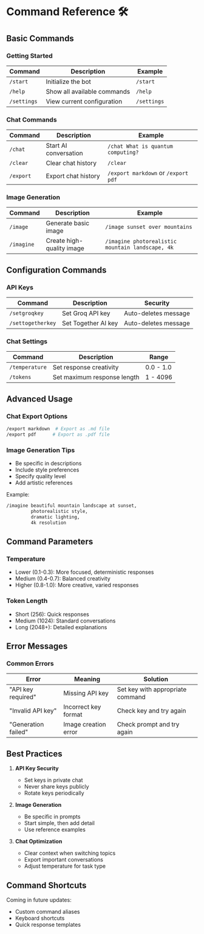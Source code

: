 # Command Reference 🛠️

## Basic Commands

### Getting Started
| Command | Description | Example |
|---------|-------------|---------|
| `/start` | Initialize the bot | `/start` |
| `/help` | Show all available commands | `/help` |
| `/settings` | View current configuration | `/settings` |

### Chat Commands
| Command | Description | Example |
|---------|-------------|---------|
| `/chat` | Start AI conversation | `/chat What is quantum computing?` |
| `/clear` | Clear chat history | `/clear` |
| `/export` | Export chat history | `/export markdown` or `/export pdf` |

### Image Generation
| Command | Description | Example |
|---------|-------------|---------|
| `/image` | Generate basic image | `/image sunset over mountains` |
| `/imagine` | Create high-quality image | `/imagine photorealistic mountain landscape, 4k` |

## Configuration Commands

### API Keys
| Command | Description | Security |
|---------|-------------|----------|
| `/setgroqkey` | Set Groq API key | Auto-deletes message |
| `/settogetherkey` | Set Together AI key | Auto-deletes message |

### Chat Settings
| Command | Description | Range |
|---------|-------------|-------|
| `/temperature` | Set response creativity | 0.0 - 1.0 |
| `/tokens` | Set maximum response length | 1 - 4096 |

## Advanced Usage

### Chat Export Options
```bash
/export markdown  # Export as .md file
/export pdf      # Export as .pdf file
```

### Image Generation Tips
- Be specific in descriptions
- Include style preferences
- Specify quality level
- Add artistic references

Example:
```bash
/imagine beautiful mountain landscape at sunset, 
         photorealistic style, 
         dramatic lighting, 
         4k resolution
```

## Command Parameters

### Temperature
- Lower (0.1-0.3): More focused, deterministic responses
- Medium (0.4-0.7): Balanced creativity
- Higher (0.8-1.0): More creative, varied responses

### Token Length
- Short (256): Quick responses
- Medium (1024): Standard conversations
- Long (2048+): Detailed explanations

## Error Messages

### Common Errors
| Error | Meaning | Solution |
|-------|----------|----------|
| "API key required" | Missing API key | Set key with appropriate command |
| "Invalid API key" | Incorrect key format | Check key and try again |
| "Generation failed" | Image creation error | Check prompt and try again |

## Best Practices

1. **API Key Security**
   - Set keys in private chat
   - Never share keys publicly
   - Rotate keys periodically

2. **Image Generation**
   - Be specific in prompts
   - Start simple, then add detail
   - Use reference examples

3. **Chat Optimization**
   - Clear context when switching topics
   - Export important conversations
   - Adjust temperature for task type

## Command Shortcuts

Coming in future updates:
- Custom command aliases
- Keyboard shortcuts
- Quick response templates
